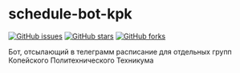 # schedule-bot-kpk
[![GitHub issues](https://img.shields.io/github/issues/Foxius/schedule-bot-kpk?style=plastic)](https://github.com/Foxius/schedule-bot-kpk/issues) [![GitHub stars](https://img.shields.io/github/stars/Foxius/schedule-bot-kpk)](https://github.com/Foxius/schedule-bot-kpk/stargazers) [![GitHub forks](https://img.shields.io/github/forks/Foxius/schedule-bot-kpk)](https://github.com/Foxius/schedule-bot-kpk/network)

Бот, отсылающий в телеграмм расписание для отдельных групп Копейского Политехнического Техникума
